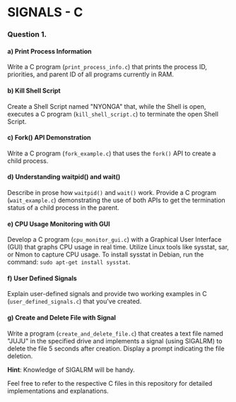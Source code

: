 # SIGNALS - C


### Question 1.

#### a) Print Process Information

Write a C program (`print_process_info.c`) that prints the process ID, priorities, and parent ID of all programs currently in RAM.

#### b) Kill Shell Script

Create a Shell Script named "NYONGA" that, while the Shell is open, executes a C program (`kill_shell_script.c`) to terminate the open Shell Script.

#### c) Fork() API Demonstration

Write a C program (`fork_example.c`) that uses the `fork()` API to create a child process.

#### d) Understanding waitpid() and wait()

Describe in prose how `waitpid()` and `wait()` work. Provide a C program (`wait_example.c`) demonstrating the use of both APIs to get the termination status of a child process in the parent.

#### e) CPU Usage Monitoring with GUI

Develop a C program (`cpu_monitor_gui.c`) with a Graphical User Interface (GUI) that graphs CPU usage in real time. Utilize Linux tools like sysstat, sar, or Nmon to capture CPU usage. To install sysstat in Debian, run the command: `sudo apt-get install sysstat`.

#### f) User Defined Signals

Explain user-defined signals and provide two working examples in C (`user_defined_signals.c`) that you've created.

#### g) Create and Delete File with Signal

Write a program (`create_and_delete_file.c`) that creates a text file named "JUJU" in the specified drive and implements a signal (using SIGALRM) to delete the file 5 seconds after creation. Display a prompt indicating the file deletion.

**Hint**: Knowledge of SIGALRM will be handy.

Feel free to refer to the respective C files in this repository for detailed implementations and explanations.
